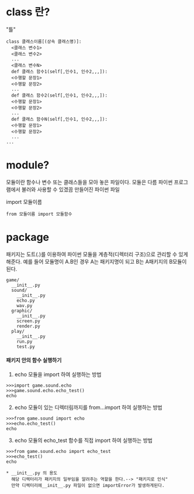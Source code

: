 # class 란?

"틀"

```
class 클래스이름[(상속 클래스명)]:
  <클래스 변수1>
  <클래스 변수2>
  ...
  <클래스 변수N>
  def 클래스 함수1(self[,인수1, 인수2,,,]):
  <수행할 문장1>
  <수행할 문장2>
  ...
  def 클래스 함수2(self[,인수1, 인수2,,,]):
  <수행할 문장1>
  <수행할 문장2>
  ...
  def 클래스 함수N(self[,인수1, 인수2,,,]):
  <수행할 문장1>
  <수행할 문장2>
  ...
...
```

# module?

모듈이란 함수나 변수 또는 클래스들을 모아 놓은 파일이다.
모듈은 다름 파이썬 프로그램에서 불러와 사용할 수 있겠끔 만들어진 파이썬 파일

import 모듈이름

```
from 모듈이름 import 모듈함수
```

# package

패키지는 도트(.)를 이용하여 파이썬 모듈을 계층적(디렉터리 구조)으로 관리할 수 있게 해준다.
예를 들어 모듈명이 A.B인 경우 A는 패키지명이 되고 B는 A패키지의 B모듈이 된다.

```
game/
  __init__.py
  sound/
    __init__.py
    echo.py
    wav.py
  graphic/
    __init__.py
    screen.py
    render.py
  play/
    __init__.py
    run.py
    test.py
```

#### 패키지 안의 함수 실행하기 

1. echo 모듈을 import 하여 실행하는 방법
```
>>>import game.sound.echo
>>>game.sound.echo.echo_test()
echo
```
2. echo 모듈이 있는 디렉터림까지를 from...import 하여 실행하는 방법
```
>>>from game.sound import echo
>>>echo.echo_test()
echo
```
3. echo 모듈의 echo_test 함수를 직접 import 하여 실행하는 방법
```
>>>from game.sound.echo import echo_test
>>>echo_test()
echo
```
```
* __init__.py 의 용도
  해당 디렉터리가 패키지의 일부임을 알려주는 역할을 한다.--> "패키지로 인식"
  만약 디렉터리에__init__.py 파일이 없으면 importError가 발생하게된다.
```
